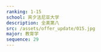 ```yaml
---
ranking: 1-15
school: 宾夕法尼亚大学
description: 全美第八
src: /assets/offer_update/015.jpg
major: 教育学
sequence: 29
---
```

